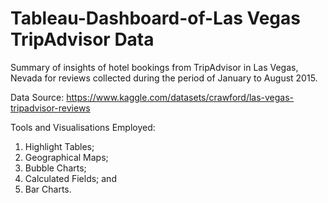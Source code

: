 # Tableau-Dashboard-of-Las Vegas TripAdvisor Data
 Summary of insights of hotel bookings from TripAdvisor in Las Vegas, Nevada for reviews collected during the period of January to August 2015.

Data Source:
https://www.kaggle.com/datasets/crawford/las-vegas-tripadvisor-reviews

Tools and Visualisations Employed:
1. Highlight Tables;
2. Geographical Maps;
3. Bubble Charts;
4. Calculated Fields; and
5. Bar Charts.
